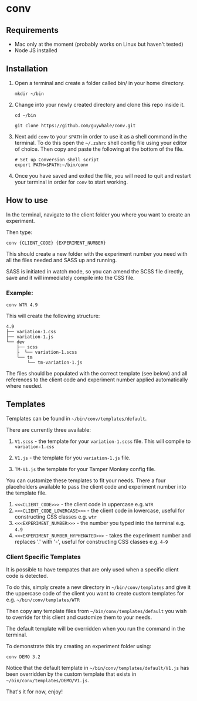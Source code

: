 # conv

## Requirements
- Mac only at the moment (probably works on Linux but haven't tested)
- Node JS installed

## Installation
1. Open a terminal and create a folder called bin/ in your home directory.

    `mkdir ~/bin`

2. Change into your newly created directory and clone this repo inside it.
    
    `cd ~/bin`
    
    `git clone https://github.com/guywhale/conv.git`

3. Next add `conv` to your `$PATH` in order to use it as a shell command in the terminal. To do this open the `~/.zshrc` shell config file using your editor of choice. Then copy and paste the following at the bottom of the file.

    ```
    # Set up Conversion shell script
    export PATH=$PATH:~/bin/conv
    ```
4. Once you have saved and exited the file, you will need to quit and restart your terminal in order for `conv` to start working.

## How to use
In the terminal, navigate to the client folder you where you want to create an experiment.

Then type:

`conv {CLIENT_CODE} {EXPERIMENT_NUMBER}`

This should create a new folder with the experiment number you need with all the files needed and SASS up and running.

SASS is initiated in watch mode, so you can amend the SCSS file directly, save and it will immediately compile into the CSS file.

### Example:
`conv WTR 4.9`

This will create the following structure:
    

```
4.9
├── variation-1.css
├── variation-1.js
└── dev
    ├── scss
    ├  └── variation-1.scss
    └── tm
        └── tm-variation-1.js
```

The files should be populated with the correct template (see below) and all references to the client code and experiment number applied automatically where needed.

## Templates
Templates can be found in `~/bin/conv/templates/default`.

There are currently three available:
1) `V1.scss` - the template for your `variation-1.scss` file. This will compile to `variation-1.css`

2) `V1.js` - the template for you `variation-1.js` file.

3) `TM-V1.js` the template for your Tamper Monkey config file.

You can customize these templates to fit your needs. There a four placeholders available to pass the client code and experiment number into the template file.
1) `<<<CLIENT_CODE>>>` - the client code in uppercase e.g. `WTR`
2) `<<<CLIENT_CODE_LOWERCASE>>>` - the client code in lowercase, useful for constructing CSS classes e.g. `wtr`
3) `<<<EXPERIMENT_NUMBER>>>` - the number you typed into the terminal e.g. `4.9`
4) `<<<EXPERIMENT_NUMBER_HYPHENATED>>>` - takes the experiment number and replaces '.' with '-', useful for constructing CSS classes e.g. `4-9`

### Client Specific Templates
It is possible to have tempates that are only used when a specific client code is detected.

To do this, simply create a new directory in `~/bin/conv/templates` and give it the uppercase code of the client you want to create custom templates for e.g. `~/bin/conv/templates/WTR`

Then copy any template files from `~/bin/conv/templates/default` you wish to override for this client and customize them to your needs.

The default template will be overridden when you run the command in the terminal.

To demonstrate this try creating an experiment folder using:

`conv DEMO 3.2`

Notice that the default template in `~/bin/conv/templates/default/V1.js` has been overridden by the custom template that exists in `~/bin/conv/templates/DEMO/V1.js`.

That's it for now, enjoy!